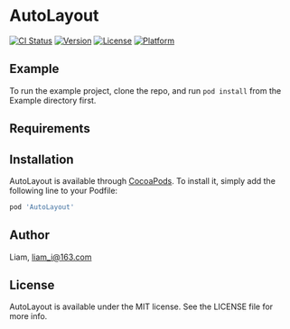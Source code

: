 # AutoLayout

[![CI Status](https://img.shields.io/travis/Liam/AutoLayout.svg?style=flat)](https://travis-ci.org/Liam/AutoLayout)
[![Version](https://img.shields.io/cocoapods/v/AutoLayout.svg?style=flat)](https://cocoapods.org/pods/AutoLayout)
[![License](https://img.shields.io/cocoapods/l/AutoLayout.svg?style=flat)](https://cocoapods.org/pods/AutoLayout)
[![Platform](https://img.shields.io/cocoapods/p/AutoLayout.svg?style=flat)](https://cocoapods.org/pods/AutoLayout)

## Example

To run the example project, clone the repo, and run `pod install` from the Example directory first.

## Requirements

## Installation

AutoLayout is available through [CocoaPods](https://cocoapods.org). To install
it, simply add the following line to your Podfile:

```ruby
pod 'AutoLayout'
```

## Author

Liam, liam_i@163.com

## License

AutoLayout is available under the MIT license. See the LICENSE file for more info.
